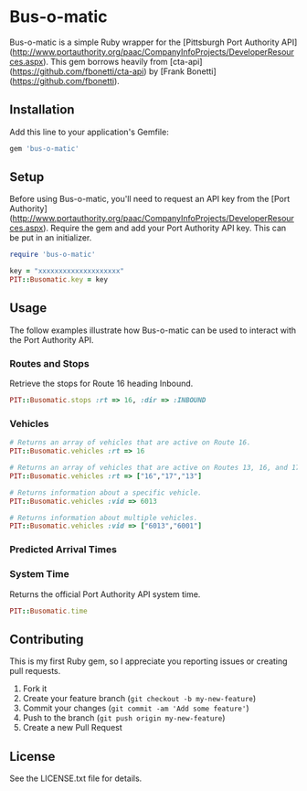 # Bus-o-matic

Bus-o-matic is a simple Ruby wrapper for the [Pittsburgh Port Authority API] 
(http://www.portauthority.org/paac/CompanyInfoProjects/DeveloperResources.aspx).
This gem borrows heavily from [cta-api] (https://github.com/fbonetti/cta-api)
by [Frank Bonetti] (https://github.com/fbonetti). 

## Installation

Add this line to your application's Gemfile:

```ruby
gem 'bus-o-matic'
```

## Setup

Before using Bus-o-matic, you'll need to request an API key from the [Port 
Authority] (http://www.portauthority.org/paac/CompanyInfoProjects/DeveloperResources.aspx). 
Require the gem and add your Port Authority API key. This can be put in an initializer.

```ruby
require 'bus-o-matic'

key = "xxxxxxxxxxxxxxxxxxxx"
PIT::Busomatic.key = key
```

## Usage

The follow examples illustrate how Bus-o-matic can be used to interact with the
Port Authority API.

### Routes and Stops

Retrieve the stops for Route 16 heading Inbound.

```ruby
PIT::Busomatic.stops :rt => 16, :dir => :INBOUND
```

### Vehicles

```ruby
# Returns an array of vehicles that are active on Route 16.
PIT::Busomatic.vehicles :rt => 16

# Returns an array of vehicles that are active on Routes 13, 16, and 17.
PIT::Busomatic.vehicles :rt => ["16","17","13"]

# Returns information about a specific vehicle.
PIT::Busomatic.vehicles :vid => 6013

# Returns information about multiple vehicles.
PIT::Busomatic.vehicles :vid => ["6013","6001"]
```


### Predicted Arrival Times

### System Time

Returns the official Port Authority API system time. 

```ruby
PIT::Busomatic.time
```


## Contributing

This is my first Ruby gem, so I appreciate you reporting issues or creating 
pull requests. 

1. Fork it
2. Create your feature branch (`git checkout -b my-new-feature`)
3. Commit your changes (`git commit -am 'Add some feature'`)
4. Push to the branch (`git push origin my-new-feature`)
5. Create a new Pull Request


## License

See the LICENSE.txt file for details.
